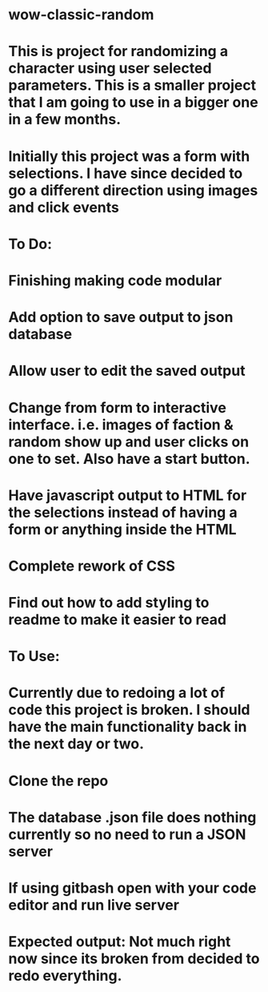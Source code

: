 # wow-classic-random
# This is project for randomizing a character using user selected parameters. This is a smaller project that I am going to use in a bigger one in a few months.
# Initially this project was a form with selections. I have since decided to go a different direction using images and click events

# To Do:
# Finishing making code modular
# Add option to save output to json database
# Allow user to edit the saved output
# Change from form to interactive interface. i.e. images of faction & random show up and user clicks on one to set. Also have a start button.
# Have javascript output to HTML for the selections instead of having a form or anything inside the HTML
# Complete rework of CSS
# Find out how to add styling to readme to make it easier to read

# To Use:
# Currently due to redoing a lot of code this project is broken. I should have the main functionality back in the next day or two.
# Clone the repo
# The database .json file does nothing currently so no need to run a JSON server
# If using gitbash open with your code editor and run live server
# Expected output: Not much right now since its broken from decided to redo everything.
